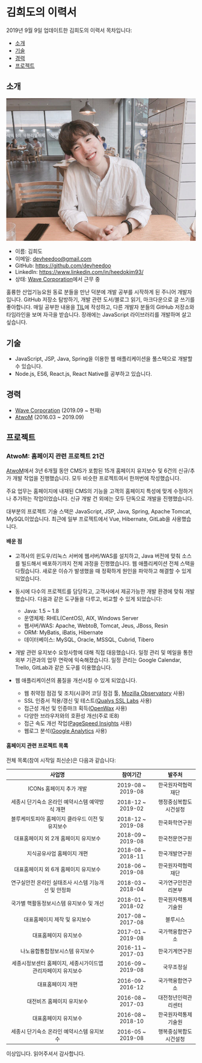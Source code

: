 # 김희도의 이력서

2019년 9월 9일 업데이트한 김희도의 이력서 목차입니다:

- [소개](#소개)
- [기술](#기술)
- [경력](#경력)
- [프로젝트](#프로젝트)

## 소개

![Heedo Kim](./images/heedo-01.jpeg)

- 이름: 김희도
- 이메일: devheedoo@gmail.com
- GitHub: https://github.com/devheedoo
- LinkedIn: https://www.linkedin.com/in/heedokim93/
- 상태: [Wave Corporation](https://www.wavetogether.com/)에서 근무 중

훌륭한 산업기능요원 동료 분들을 만난 덕분에 개발 공부를 시작하게 된 주니어 개발자입니다. GitHub 저장소 탐방하기, 개발 관련 도서/블로그 읽기, 마크다운으로 글 쓰기를 좋아합니다. 매일 공부한 내용을 [TIL](https://github.com/devheedoo/TIL)에 작성하고, 다른 개발자 분들의 GitHub 저장소와 타임라인을 보며 자극을 받습니다. 장래에는 JavaScript 라이브러리를 개발하며 살고 싶습니다.

## 기술

- JavaScript, JSP, Java, Spring을 이용한 웹 애플리케이션을 풀스택으로 개발할 수 있습니다.
- Node.js, ES6, React.js, React Native를 공부하고 있습니다.

## 경력

- [Wave Corporation](https://www.wavetogether.com/) (2019.09 ~ 현재)
- [AtwoM](http://www.a2m.co.kr/) (2016.03 ~ 2019.09)

## 프로젝트

### AtwoM: 홈페이지 관련 프로젝트 21건

[AtwoM](http://www.a2m.co.kr/)에서 3년 6개월 동안 CMS가 포함된 15개 홈페이지 유지보수 및 6건의 신규/추가 개발 작업을 진행했습니다. 모두 비슷한 프로젝트여서 한꺼번에 작성했습니다.

주요 업무는 홈페이지에 내재된 CMS의 기능을 고객의 홈페이지 특성에 맞게 수정하거나 추가하는 작업이었습니다. 신규 개발 건 외에는 모두 단독으로 개발을 진행했습니다.

대부분의 프로젝트 기술 스택은 JavaScript, JSP, Java, Spring, Apache Tomcat, MySQL이었습니다. 최근에 일부 프로젝트에서 Vue, Hibernate, GitLab을 사용했습니다.

#### 배운 점

- 고객사의 윈도우/리눅스 서버에 웹서버/WAS를 설치하고, Java 버전에 맞춰 소스를 빌드해서 배포하기까지 전체 과정을 진행했습니다. 웹 애플리케이션 전체 스택을 다뤘습니다. 새로운 이슈가 발생했을 때 정확하게 원인을 파악하고 해결할 수 있게 되었습니다.

- 동시에 다수의 프로젝트를 담당하고, 고객사에서 제공가능한 개발 환경에 맞춰 개발했습니다. 다음과 같은 도구들을 다루고, 비교할 수 있게 되었습니다:
  - Java: 1.5 ~ 1.8
  - 운영체제: RHEL(CentOS), AIX, Windows Server
  - 웹서버/WAS: Apache, WebtoB, Tomcat, Jeus, JBoss, Resin
  - ORM: MyBatis, iBatis, Hibernate
  - 데이터베이스: MySQL, Oracle, MSSQL, Cubrid, Tibero

- 개발 관련 유지보수 요청사항에 대해 직접 대응했습니다. 일정 관리 및 메일을 통한 외부 기관과의 업무 연락에 익숙해졌습니다. 일정 관리는 Google Calendar, Trello, GitLab과 같은 도구를 이용했습니다.

- 웹 애플리케이션의 품질을 개선시킬 수 있게 되었습니다.
  - 웹 취약점 점검 및 조치(시큐어 코딩 점검 툴, [Mozilla Observatory](https://observatory.mozilla.org/) 사용)
  - SSL 인증서 적용/갱신 및 테스트([Qualys SSL Labs](https://www.ssllabs.com/) 사용)
  - 접근성 개선 및 인증마크 획득([OpenWax](https://chrome.google.com/webstore/detail/openwax/bfahpbmaknaeohgdklfbobogpdngngoe?hl=ko) 사용)
  - 다양한 브라우저와의 호환성 개선(주로 IE8)
  - 접근 속도 개선 작업([PageSpeed Insights](https://developers.google.com/speed/pagespeed/insights/?hl=ko) 사용)
  - 웹로그 분석([Google Analytics](https://analytics.google.com/) 사용)

#### 홈페이지 관련 프로젝트 목록

전체 목록(참여 시작일 최신순)은 다음과 같습니다:

|                            사업명                            |     참여기간      |         발주처         |
| :----------------------------------------------------------: | :---------------: | :--------------------: |
|                   ICONs 홈페이지 추가 개발                   | 2019-08 ~ 2019-08 |   한국원자력협력재단   |
|       세종시 단기숙소 온라인 예약시스템 예약방식 개편        | 2018-12 ~ 2019-02 | 행정중심복합도시건설청 |
|      블루케미토피아 홈페이지 클라우드 이전 및 유지보수       | 2018-12 ~ 2019-08 |     한국화학연구원     |
|            대표홈페이지 외 2개 홈페이지 유지보수             | 2018-09 ~ 2019-08 |     한국천문연구원     |
|                  지식공유사업 홈페이지 개편                  | 2018-08 ~ 2018-11 |     한국개발연구원     |
|            대표홈페이지 외 6개 홈페이지 유지보수             | 2018-06 ~ 2019-08 |   한국원자력협력재단   |
|     연구실안전 온라인 실태조사 시스템 기능개선 및 안정화     | 2018-03 ~ 2018-04 |  국가연구안전관리본부  |
|           국가별 핵활동정보시스템 유지보수 및 개선           | 2018-01 ~ 2018-02 |  한국원자력통제기술원  |
|                대표홈페이지 제작 및 유지보수                 | 2017-08 ~ 2017-08 |        블루시스        |
|                    대표홈페이지 유지보수                     | 2017-01 ~ 2019-08 |    국가핵융합연구소    |
|               나노융합통합정보시스템 유지보수                | 2016-11 ~ 2017-03 |     한국기계연구원     |
| 세종시정보센터 홈페이지, 세종시가이드앱 관리자페이지 유지보수 | 2016-09 ~ 2019-08 |       국무조정실       |
|                      대표홈페이지 개편                       | 2016-09 ~ 2016-12 |    국가핵융합연구소    |
|                  대전비즈 홈페이지 유지보수                  | 2016-08 ~ 2017-03 |  대전청년인력관리센터  |
|                    대표홈페이지 유지보수                     | 2016-08 ~ 2018-10 |  한국원자력통제기술원  |
|          세종시 단기숙소 온라인 예약시스템 유지보수          | 2016-05 ~ 2019-08 | 행복중심복합도시건설청 |

이상입니다. 읽어주셔서 감사합니다.
